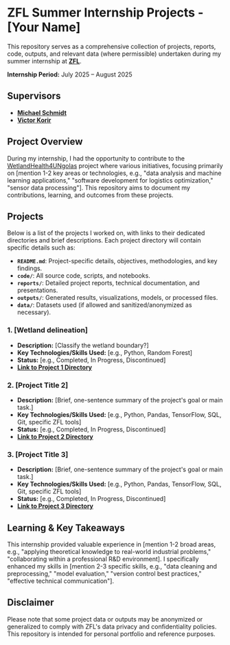 # ZFL Summer Internship Projects - [Your Name]



This repository serves as a comprehensive collection of projects, reports, code, outputs, and relevant data (where permissible) undertaken during my summer internship at **[ZFL](https://www.zfl.uni-bonn.de/)**.

**Internship Period:** July 2025 – August 2025

## Supervisors

* **[Michael Schmidt](https://www.zfl.uni-bonn.de/about/team)**
* **[Victor Korir](https://www.zfl.uni-bonn.de/about/team)**

## Project Overview

During my internship, I had the opportunity to contribute to the [WetlandHealth4UNgolas](https://www.zfl.uni-bonn.de/research/projects/wetlandhealth) project where 
various initiatives, focusing primarily on [mention 1-2 key areas or technologies, e.g., "data analysis and machine learning applications," "software development for logistics optimization," "sensor data processing"]. This repository aims to document my contributions, learning, and outcomes from these projects.



## Projects

Below is a list of the projects I worked on, with links to their dedicated directories and brief descriptions. Each project directory will contain specific details such as:

* **`README.md`**: Project-specific details, objectives, methodologies, and key findings.
* **`code/`**: All source code, scripts, and notebooks.
* **`reports/`**: Detailed project reports, technical documentation, and presentations.
* **`outputs/`**: Generated results, visualizations, models, or processed files.
* **`data/`**: Datasets used (if allowed and sanitized/anonymized as necessary).

### 1. [Wetland delineation]

* **Description:** [Classify the wetland boundary?]
* **Key Technologies/Skills Used:** [e.g., Python, Random Forest]
* **Status:** [e.g., Completed, In Progress, Discontinued]
* **[Link to Project 1 Directory](project-1-directory-name/)**

### 2. [Project Title 2]

* **Description:** [Brief, one-sentence summary of the project's goal or main task.]
* **Key Technologies/Skills Used:** [e.g., Python, Pandas, TensorFlow, SQL, Git, specific ZFL tools]
* **Status:** [e.g., Completed, In Progress, Discontinued]
* **[Link to Project 2 Directory](project-2-directory-name/)**

### 3. [Project Title 3]

* **Description:** [Brief, one-sentence summary of the project's goal or main task.]
* **Key Technologies/Skills Used:** [e.g., Python, Pandas, TensorFlow, SQL, Git, specific ZFL tools]
* **Status:** [e.g., Completed, In Progress, Discontinued]
* **[Link to Project 3 Directory](project-3-directory-name/)**



## Learning & Key Takeaways

This internship provided valuable experience in [mention 1-2 broad areas, e.g., "applying theoretical knowledge to real-world industrial problems," "collaborating within a professional R&D environment]. I specifically enhanced my skills in [mention 2-3 specific skills, e.g., "data cleaning and preprocessing," "model evaluation," "version control best practices," "effective technical communication"].

## Disclaimer

Please note that some project data or outputs may be anonymized or generalized to comply with ZFL's data privacy and confidentiality policies. This repository is intended for personal portfolio and reference purposes.



